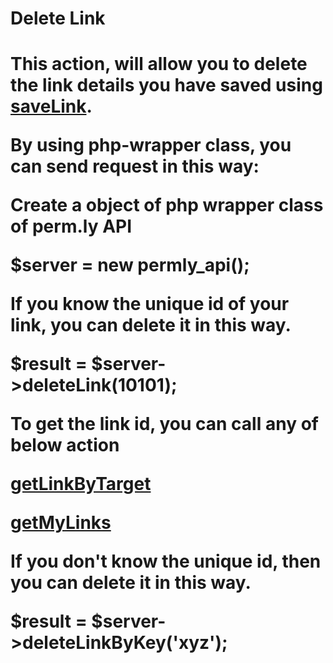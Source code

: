 <H1>Delete Link<H1>

This action, will allow you to delete the link details you have saved using <a href="https://github.com/77yards/permly-api/tree/master/api-actions/saveLink.md">saveLink</a>.

By using php-wrapper class, you can send request in this way:

Create a object of php wrapper class of perm.ly API

$server = new permly_api(); 

If you know the unique id of your link, you can delete it in this way. 

$result = $server->deleteLink(10101);

To get the link id, you can call any of below action

<a href="https://github.com/77yards/permly-api/tree/master/api-actions/getLinkByTarget.md">getLinkByTarget</a>    

<a href="https://github.com/77yards/permly-api/tree/master/api-actions/getMyLinks.md">getMyLinks</a>

If you don't know the unique id, then you can delete it in this way.

$result = $server->deleteLinkByKey('xyz');
